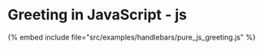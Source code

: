 # Greeting in JavaScript - js

{% embed include file="src/examples/handlebars/pure_js_greeting.js" %}



